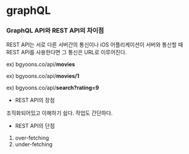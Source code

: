 # graphQL

### GraphQL API와 REST API의 차이점

REST API는 서로 다른 서버간의 통신이나 iOS 어플리케이션이 서버와 통신할 때 REST API를 사용한다면 그 통신은 URL로 이루어진다.

ex) bgyoons.co/api/**movies**

ex) bgyoons.co/api/**movies/1**

ex) bgyoons.co/api/**search?rating=9**

- REST API의 장점

조직화되어있고 이해하기 쉽다.
작업도 간단하다.

- REST API의 단점

1. over-fetching
2. under-fetching